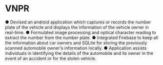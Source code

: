 # VNPR
●	Devised  an android application which captures or records the number plate of the vehicle and displays the information of the vehicle owner in real-time.
●	Formulated image processing and optical character reading to extract the number from the number plate.
●	Integrated Firebase to keep all the information about car owners and SQLite for storing the previously scanned automobile owner's information locally.
●	Application assists individuals in identifying the details of the automobile and its owner in the event of an accident or for the stolen vehicle.
